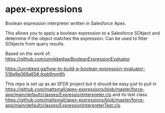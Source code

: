 # apex-expressions

Boolean expression interpreter written in Salesforce Apex.

This allows you to apply a boolean expression to a Salesforce SObject and determine if the object matches the expression. Can be used to filter SObjects from query results.

Based on the work of: https://github.com/unnikkedga/BooleanExpressionEvaluator

https://unnikked.ga/how-to-build-a-boolean-expression-evaluator-518e9e068a65#.ikpb9mm6h

This repo is set up as an SFDX project but it should be easy just to pull in https://github.com/mattsmall/apex-expressions/blob/master/force-app/main/default/classes/ExpressionInterpreter.cls and its test class https://github.com/mattsmall/apex-expressions/blob/master/force-app/main/default/classes/ExpressionInterpreterTest.cls.

